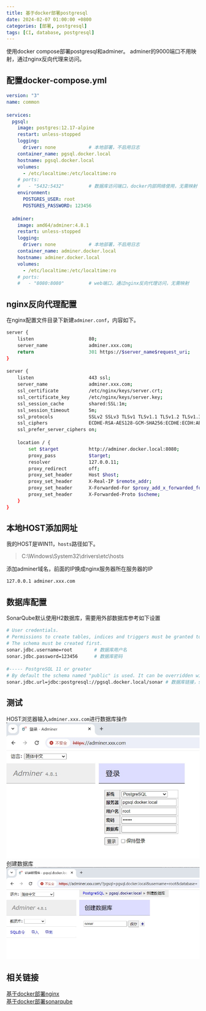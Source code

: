```yaml
---
title: 基于docker部署postgresql
date: 2024-02-07 01:00:00 +0800
categories: [部署, postgresql]
tags: [CI, database, postgresql]
---
```

使用docker compose部署postgresql和adminer。
adminer的9000端口不用映射，通过nginx反向代理来访问。
## 配置docker-compose.yml
```yaml
version: "3"
name: common

services:
  pgsql:
    image: postgres:12.17-alpine
    restart: unless-stopped
    logging:
      driver: none            # 本地部署，不启用日志
    container_name: pgsql.docker.local
    hostname: pgsql.docker.local
    volumes:
      - /etc/localtime:/etc/localtime:ro
    # ports:
    #   - "5432:5432"         # 数据库访问端口，docker内部网络使用，无需映射
    environment:
      POSTGRES_USER: root
      POSTGRES_PASSWORD: 123456

  adminer:
    image: amd64/adminer:4.8.1
    restart: unless-stopped
    logging:
      driver: none            # 本地部署，不启用日志
    container_name: adminer.docker.local
    hostname: adminer.docker.local
    volumes:
      - /etc/localtime:/etc/localtime:ro
    # ports:
    #   - "8080:8080"         # web端口，通过nginx反向代理访问，无需映射
```
## nginx反向代理配置
在nginx配置文件目录下新建`adminer.conf`，内容如下。
```sh
server {
    listen                    80;
    server_name               adminer.xxx.com;
    return                    301 https://$server_name$request_uri;
}

server {
    listen                    443 ssl;
    server_name               adminer.xxx.com;
    ssl_certificate           /etc/nginx/keys/server.crt;
    ssl_certificate_key       /etc/nginx/keys/server.key;
    ssl_session_cache         shared:SSL:1m;
    ssl_session_timeout       5m;
    ssl_protocols             SSLv2 SSLv3 TLSv1 TLSv1.1 TLSv1.2 TLSv1.3;
    ssl_ciphers               ECDHE-RSA-AES128-GCM-SHA256:ECDHE:ECDH:AES:HIGH:!NULL:!aNULL:!MD5:!ADH:!RC4;
    ssl_prefer_server_ciphers on;

    location / {
        set $target           http://adminer.docker.local:8080;
        proxy_pass            $target;
        resolver              127.0.0.11;
        proxy_redirect        off; 
        proxy_set_header      Host $host; 
        proxy_set_header      X-Real-IP $remote_addr; 
        proxy_set_header      X-Forwarded-For $proxy_add_x_forwarded_for;
        proxy_set_header      X-Forwarded-Proto $scheme;
    }
}
```
## 本地HOST添加网址
我的HOST是WIN11，`hosts`路径如下。
> C:\Windows\System32\drivers\etc\hosts

添加adminer域名，前面的IP换成nginx服务器所在服务器的IP
```sh
127.0.0.1 adminer.xxx.com
```
## 数据库配置
SonarQube默认使用H2数据库，需要用外部数据库参考如下设置
```sh
# User credentials.
# Permissions to create tables, indices and triggers must be granted to JDBC user.
# The schema must be created first.
sonar.jdbc.username=root        # 数据库用户名
sonar.jdbc.password=123456      # 数据库密码

#----- PostgreSQL 11 or greater
# By default the schema named "public" is used. It can be overridden with the parameter "currentSchema".
sonar.jdbc.url=jdbc:postgresql://pgsql.docker.local/sonar # 数据库链接，sonar是数据库名称
```
## 测试
HOST浏览器输入`adminer.xxx.com`进行数据库操作  
![Desktop View](/static/images/202402/20240207_03.jpg)  
创建数据库  
![Desktop View](/static/images/202402/20240207_04.jpg)  

## 相关链接
[基于docker部署nginx](/posts/基于docker部署nginx/)  
[基于docker部署sonarqube](/posts/基于docker部署sonarqube/)  